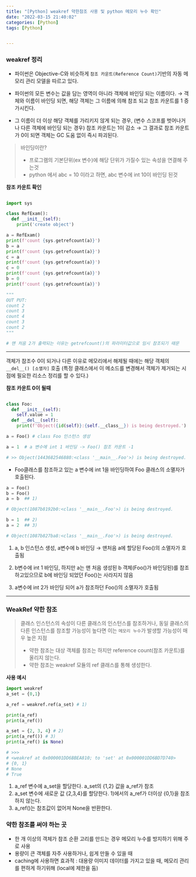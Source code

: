 ```yaml
---
title: "[Python] weakref 약한참조 사용 및 python 메모리 누수 확인"
date: "2022-03-15 21:40:02"
categories: [Python]
tags: [Python]


---
```

### weakref 정리

- 파이썬은 Objective-C와 비슷하게 `참조 카운트(Reference Count)`기반의 자동 메모리 관리 모델을 따르고 있다.

- 파이썬의 모든 변수는 값을 담는 영역이 아니라 객체에 바인딩 되는 이름이다.
→ 객체와 이름이 바인딩 되면, 해당 객체는 그 이름에 의해 참조 되고 참조 카운트를 1 증가시킨다.

- 그 이름이 더 이상 해당 객체를 가리키지 않게 되는 경우, (변수 스코프를 벗어나거나 다른 객체에 바인딩 되는 경우) 참조 카운트는 1이 감소
→ 그 결과로 참조 카운트가 0이 되면 객체는 GC 도움 없이 즉시 파괴된다.


> 바인딩이란?
> - 프로그램의 기본단위(ex 변수)에 해당 단위가 가질수 있는 속성을 연결해 주는것
> - python 에서 abc = 10 이라고 하면, abc 변수에 int 10이 바인딩 된것

**참조 카운트 확인**
```python

import sys

class RefExam():
  def __init__(self):
    print('create object')

a = RefExam()
print(f'count {sys.getrefcount(a)}')
b = a
print(f'count {sys.getrefcount(a)}')
c = a
print(f'count {sys.getrefcount(a)}')
c = 0
print(f'count {sys.getrefcount(a)}')
b = 0
print(f'count {sys.getrefcount(a)}')

"""
OUT PUT:
count 2
count 3
count 4
count 3
count 2
"""

# 맨 처음 2가 출력되는 이유는 getrefcount()의 파라미터값으로 임시 참조되기 때문
```
------

객체가 참조수 0이 되거나 다른 이유로 메모리에서 해제될 때에는 해당 객체의 `__del__() [소멸자]` 호출
(특정 클래스에서 이 메소드를 변경해서 객체가 제거되는 시점에 필요한 리소스 정리를 할 수 있다.)


**참조 카운트 0이 될때**
```python

class Foo:
  def __init__(self):
    self.value = 1
  def __del__(self):
    print(f'Object({id(self)}:{self.__class__}) is being destroyed.')

a = Foo() # class Foo 인스턴스 생성

a = 1  # a 변수에 int 1 바인딩 -> Foo() 참조 카운트 -1

# >> Object(1443682546880:<class '__main__.Foo'>) is being destroyed.
```
- Foo클래스를 참조하고 있는 a 변수에 int 1을 바인딩하여 Foo 클래스의 소멸자가 호출된다.

```python
a = Foo()
b = Foo()
a = b  ## 1)

# Object(1087b8192b0:<class '__main__.Foo'>) is being destroyed.

b = 1  ## 2)
a = 2  ## 3)

# Object(1087b827ba8:<class '__main__.Foo'>) is being destroyed.

```
1) a, b 인스턴스 생성, a변수에 b 바인딩 → 맨처음 a에 할당된 Foo()의 소멸자가 호출됨
2) b변수에 int 1 바인딩, 하지만 a는 맨 처음 생성된 b 객체(Foo()가 바인딩된)를 참조 하고있으므로 b에 바인딩 되었던 Foo()는 사라지지 않음

3) a변수에 int 2가 바인딩 되어 a가 참조하던 Foo()의 소멸자가 호출됨

----

### WeakRef 약한 참조

>클래스 인스턴스의 속성이 다른 클래스의 인스턴스를 참조하거나, 동일 클래스의 다른 인스턴스를 참조할 가능성이 높다면 이는 `메모리 누수`가 발생할 가능성이 매우 높은 지점
>  - 약한 참조는 대상 객체를 참조는 하지만 reference count(참조 카운트)를 올리지 않는다.
>  - 약한 참조는 weakref 모듈의 ref 클래스를 통해 생성한다.

**사용 예시**
```python
import weakref
a_set = {0,1}

a_ref = weakref.ref(a_set) # 1)

print(a_ref)
print(a_ref())

a_set = {2, 3, 4} # 2)
print(a_ref()) # 3)
print(a_ref() is None)

# >>>
# <weakref at 0x000001DD6BBEA810; to 'set' at 0x000001DD6BD7D740>
# {0, 1}
# None
# True
```
1) a_ref 변수에 a_set을 할당한다. a_set의 {1,2} 값을 a_ref가 참조
2) a_set 변수에 새로운 값 {2,3,4}를 할당한다. 1)에서의 a_ref가 더이상 {0,1}을 참조하지 않는다.
3) a_ref()는 참조값이 없어져 None을 반환한다.



### 약한 참조를 써야 하는 곳
- 한 개 이상의 객체가 참조 순환 고리를 만드는 경우 메모리 누수를 방지하기 위해 주로 사용
- 용량이 큰 객체를 자주 사용하거나, 쉽게 만들 수 있을 때
- caching에 사용하면 효과적 : 대용량 이미지 데이터를 가지고 있을 때, 메모리 관리를 편하게 하기위해 (local에 제한을 둠)





